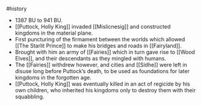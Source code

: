 #history 
* 1387 BU to 941 BU.
* [[Puttock, Holly King]] invaded [[Mislicnesig]] and constructed kingdoms in the material plane.
* First puncturing of the firmament between the worlds which allowed [[The Starlit Prince]] to make his bridges and roads in [[Fairyland]].
* Brought with him an army of [[Fairies]] which in turn gave rise to [[Wood Elves]], and their descendants as they mingled with humans.
* The [[Fairies]] withdrew however, and cities and [[Sídhe]] were left in disuse long before Puttock’s death, to be used as foundations for later kingdoms in the forgotten age.
* [[Puttock, Holly King]] was eventually killed in an act of regicide by his own children, who inherited his kingdoms only to destroy them with their squabbling.